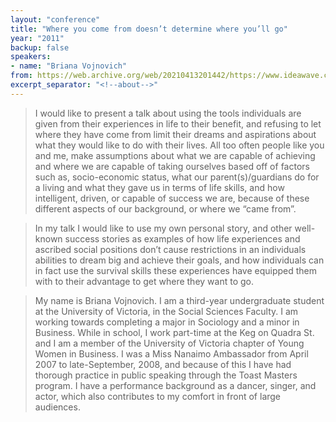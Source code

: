 ```yaml
---
layout: "conference"
title: "Where you come from doesn’t determine where you’ll go"
year: "2011"
backup: false
speakers:
- name: "Briana Vojnovich"
from: https://web.archive.org/web/20210413201442/https://www.ideawave.ca/2011-conference/where-you-come-from-doesnt-determine-where-youll-go
excerpt_separator: "<!--about-->"
---
```


> I would like to present a talk about using the tools individuals are given
from their experiences in life to their benefit, and refusing to let where
they have come from limit their dreams and aspirations about what they would
like to do with their lives. All too often people like you and me, make
assumptions about what we are capable of achieving and where we are capable of
taking ourselves based off of factors such as, socio-economic status, what our
parent(s)/guardians do for a living and what they gave us in terms of life
skills, and how intelligent, driven, or capable of success we are, because of
these different aspects of our background, or where we “came from”.

> In my talk I would like to use my own personal story, and other well-known
success stories as examples of how life experiences and ascribed social
positions don’t cause restrictions in an individuals abilities to dream big
and achieve their goals, and how individuals can in fact use the survival
skills these experiences have equipped them with to their advantage to get
where they want to go.

<!--about-->

> My name is Briana Vojnovich. I am a third-year undergraduate student at
the University of Victoria, in the Social Sciences Faculty. I am working
towards completing a major in Sociology and a minor in Business. While in
school, I work part-time at the Keg on Quadra St. and I am a member of the
University of Victoria chapter of Young Women in Business. I was a Miss
Nanaimo Ambassador from April 2007 to late-September, 2008, and because of
this I have had thorough practice in public speaking through the Toast Masters
program. I have a performance background as a dancer, singer, and actor, which
also contributes to my comfort in front of large audiences.
